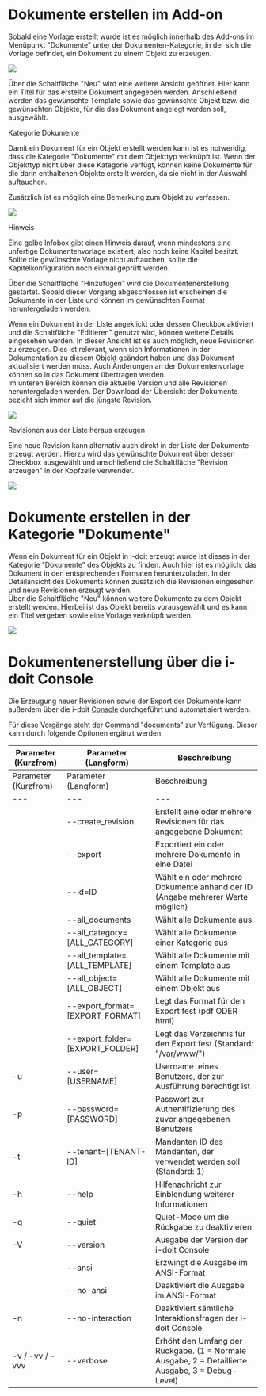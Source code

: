 Dokumente erstellen im Add-on
=============================

Sobald eine [Vorlage](/display/de/Dokumentenvorlagen) erstellt wurde ist es möglich innerhalb des Add-ons im Menüpunkt "Dokumente" unter der Dokumenten-Kategorie, in der sich die Vorlage befindet, ein Dokument zu einem Objekt zu erzeugen.

![](/download/attachments/97288890/dokument%20erstellen.png?version=1&modificationDate=1617200751002&api=v2&effects=drop-shadow)

Über die Schaltfläche "Neu" wird eine weitere Ansicht geöffnet. Hier kann ein Titel für das erstellte Dokument angegeben werden. Anschließend werden das gewünschte Template sowie das gewünschte Objekt bzw. die gewünschten Objekte, für die das Dokument angelegt werden soll, ausgewählt.

Kategorie Dokumente

Damit ein Dokument für ein Objekt erstellt werden kann ist es notwendig, dass die Kategorie "Dokumente" mit dem Objekttyp verknüpft ist. Wenn der Objekttyp nicht über diese Kategorie verfügt, können keine Dokumente für die darin enthaltenen Objekte erstellt werden, da sie nicht in der Auswahl auftauchen.

Zusätzlich ist es möglich eine Bemerkung zum Objekt zu verfassen.

![](/download/attachments/97288890/dokumentenerstellung.png?version=1&modificationDate=1617200996829&api=v2)

Hinweis

Eine gelbe Infobox gibt einen Hinweis darauf, wenn mindestens eine unfertige Dokumentenvorlage existiert, also noch keine Kapitel besitzt. Sollte die gewünschte Vorlage nicht auftauchen, sollte die Kapitelkonfiguration noch einmal geprüft werden.

Über die Schaltfläche "Hinzufügen" wird die Dokumentenerstellung gestartet. Sobald dieser Vorgang abgeschlossen ist erscheinen die Dokumente in der Liste und können im gewünschten Format heruntergeladen werden.

Wenn ein Dokument in der Liste angeklickt oder dessen Checkbox aktiviert und die Schaltfläche "Editieren" genutzt wird, können weitere Details eingesehen werden. In dieser Ansicht ist es auch möglich, neue Revisionen zu erzeugen. Dies ist relevant, wenn sich Informationen in der Dokumentation zu diesem Objekt geändert haben und das Dokument aktualisiert werden muss. Auch Änderungen an der Dokumentenvorlage können so in das Dokument übertragen werden.  
Im unteren Bereich können die aktuelle Version und alle Revisionen heruntergeladen werden. Der Download der Übersicht der Dokumente bezieht sich immer auf die jüngste Revision.

![](/download/attachments/97288890/dokument-bearbeiten.png?version=1&modificationDate=1617194499368&api=v2&effects=drop-shadow)

Revisionen aus der Liste heraus erzeugen

Eine neue Revision kann alternativ auch direkt in der Liste der Dokumente erzeugt werden. Hierzu wird das gewünschte Dokument über dessen Checkbox ausgewählt und anschließend die Schaltfläche "Revision erzeugen" in der Kopfzeile verwendet.

![](/download/attachments/97288890/revision%20erzeugen.png?version=1&modificationDate=1617201243021&api=v2)

Dokumente erstellen in der Kategorie "Dokumente"
================================================

Wenn ein Dokument für ein Objekt in i-doit erzeugt wurde ist dieses in der Kategorie “Dokumente” des Objekts zu finden. Auch hier ist es möglich, das Dokument in den entsprechenden Formaten herunterzuladen. In der Detailansicht des Dokuments können zusätzlich die Revisionen eingesehen und neue Revisionen erzeugt werden.  
Über die Schaltfläche "Neu" können weitere Dokumente zu dem Objekt erstellt werden. Hierbei ist das Objekt bereits vorausgewählt und es kann ein Titel vergeben sowie eine Vorlage verknüpft werden.

![](/download/attachments/97288890/Kategorie-Dokumente.png?version=1&modificationDate=1617194499355&api=v2&effects=drop-shadow)

Dokumentenerstellung über die i-doit Console
============================================

Die Erzeugung neuer Revisionen sowie der Export der Dokumente kann außerdem über die i-doit [Console](/display/de/Console) durchgeführt und automatisiert werden.

Für diese Vorgänge steht der Command "documents" zur Verfügung. Dieser kann durch folgende Optionen ergänzt werden:

| Parameter (Kurzfrom) | Parameter (Langform) | Beschreibung |
| --- | --- | --- |
| Parameter (Kurzfrom) | Parameter (Langform) | Beschreibung |
| --- | --- | --- |
|     | \--create\_revision | Erstellt eine oder mehrere Revisionen für das angegebene Dokument |
|     | \--export | Exportiert ein oder mehrere Dokumente in eine Datei |
|     | \--id=ID | Wählt ein oder mehrere Dokumente anhand der ID (Angabe mehrerer Werte möglich) |
|     | \--all\_documents | Wählt alle Dokumente aus |
|     | \--all\_category=\[ALL\_CATEGORY\] | Wählt alle Dokumente einer Kategorie aus |
|     | \--all\_template=\[ALL\_TEMPLATE\] | Wählt alle Dokumente mit einem Template aus |
|     | \--all\_object=\[ALL\_OBJECT\] | Wählt alle Dokumente mit einem Objekt aus |
|     | \--export\_format=\[EXPORT\_FORMAT\] | Legt das Format für den Export fest (pdf ODER html) |
|     | \--export\_folder=\[EXPORT\_FOLDER\] | Legt das Verzeichnis für den Export fest (Standard: "/var/www/") |
| \-u | \--user=\[USERNAME\] | Username  eines Benutzers, der zur Ausführung berechtigt ist |
| \-p | \--password=\[PASSWORD\] | Passwort zur Authentifizierung des zuvor angegebenen Benutzers |
| \-t | \--tenant=\[TENANT-ID\] | Mandanten ID des Mandanten, der verwendet werden soll (Standard: 1) |
| \-h | \--help | Hilfenachricht zur Einblendung weiterer Informationen |
| \-q | \--quiet | Quiet-Mode um die Rückgabe zu deaktivieren |
| \-V | \--version | Ausgabe der Version der i-doit Console |
|     | \--ansi | Erzwingt die Ausgabe im ANSI-Format |
|     | \--no-ansi | Deaktiviert die Ausgabe im ANSI-Format |
| \-n | \--no-interaction | Deaktiviert sämtliche Interaktionsfragen der i-doit Console |
| \-v / -vv / -vvv | \--verbose | Erhöht den Umfang der Rückgabe. (1 = Normale Ausgabe, 2 = Detaillierte Ausgabe, 3 = Debug-Level) |